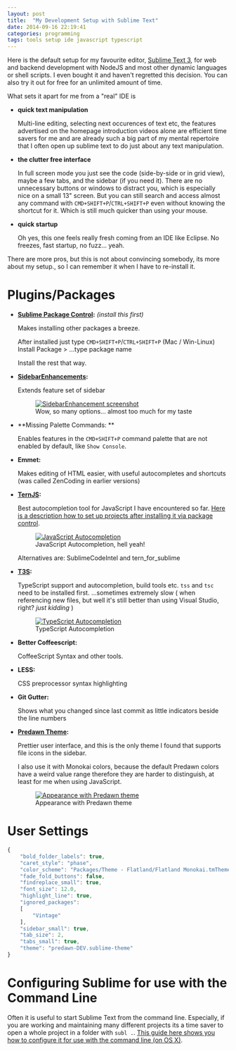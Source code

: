```yaml
---
layout: post
title:  "My Development Setup with Sublime Text"
date: 2014-09-16 22:19:41
categories: programming
tags: tools setup ide javascript typescript
---
```


Here is the default setup for my favourite editor, [Sublime Text 3][sublime], for web and backend development with NodeJS and most other dynamic languages or shell scripts. I even bought it and haven't regretted this decision. You can also try it out for free for an unlimited amount of time. 

What sets it apart for me from a "real" IDE is

- **quick text manipulation**
	
	Multi-line editing, selecting next occurences of text etc, the features advertised on the homepage introduction videos alone are efficient time savers for me and are already such a big part of my mental repertoire that I often open up sublime text to do just about any text manipulation. 

- **the clutter free interface**

	In full screen mode you just see the code (side-by-side or in grid view), maybe a few tabs, and the sidebar (if you need it). There are no unnecessary buttons or windows to distract you, which is especially nice on a small 13" screen. But you can still search and access almost any command with `CMD+SHIFT+P`/`CTRL+SHIFT+P` even without knowing the shortcut for it. Which is still much quicker than using your mouse.

- **quick startup**

	Oh yes, this one feels really fresh coming from an IDE like Eclipse. No freezes, fast startup, no fuzz... yeah.

There are more pros, but this is not about convincing somebody, its more about my setup., so I can remember it when I have to re-install it.

# Plugins/Packages

- **[Sublime Package Control][package]:** *(install this first)*

	Makes installing other packages a breeze.
	

	After installed just type `CMD+SHIFT+P`/`CTRL+SHIFT+P` (Mac / Win-Linux) Install Package > ...type package name

	Install the rest that way.

- **[SidebarEnhancements][sidebar]:**

	Extends feature set of sidebar

	<div class="gallery">
		<figure class="full">
			<a href="{{site.url}}/img/posts/sublimesetup/sidebar.png"><img src="{{site.url}}/img/posts/sublimesetup/sidebar.png" alt="SidebarEnhancement screenshot"></a>
			<figcaption>Wow, so many options... almost too much for my taste</figcaption>
		</figure>
	</div>

- **Missing Palette Commands: **

	Enables features in the `CMD+SHIFT+P` command palette that are not enabled by default, like `Show Console`.

- **Emmet:**

	Makes editing of HTML easier, with useful autocompletes and shortcuts (was called ZenCoding in earlier versions)

- **[TernJS][ternjs]:**

	Best autocompletion tool for JavaScript I have encountered so far.
	[Here is a description how to set up projects after installing it via package control][ternsetup].

	<div class="gallery">
		<figure class="full">
			<a href="{{site.url}}/img/posts/sublimesetup/ternjs.png"><img src="{{site.url}}/img/posts/sublimesetup/ternjs.png" alt="JavaScript Autocompletion"></a>
			<figcaption>JavaScript Autocompletion, hell yeah!</figcaption>
		</figure>
	</div>

	Alternatives are: SublimeCodeIntel and tern\_for\_sublime

- **[T3S][t3s]:**

	TypeScript support and autocompletion, build tools etc.
	`tss` and `tsc` need to be installed first.
	...sometimes extremely slow ( when referencing new files, but well it's still better than using Visual Studio, right? *just kidding* )

	<div class="gallery">
		<figure class="full">
			<a href="{{site.url}}/img/posts/sublimesetup/t3s.png"><img src="{{site.url}}/img/posts/sublimesetup/t3s.png" alt="TypeScript Autocompletion"></a>
			<figcaption>TypeScript Autocompletion</figcaption>
		</figure>
	</div>


- **Better Coffeescript:**

	CoffeeScript Syntax and other tools.


- **LESS:**

	CSS preprocessor syntax highlighting

- **Git Gutter:**

	Shows what you changed since last commit as little indicators beside the line numbers

- **[Predawn Theme][predawn]:**

	Prettier user interface, and this is the only theme I found that
	supports file icons in the sidebar. 

	I also use it with Monokai colors, because the default Predawn colors
	have a weird value range therefore they are harder to distinguish,
	at least for me when using JavaScript.

	<div class="gallery">
		<figure class="full">
			<a href="{{site.url}}/img/posts/sublimesetup/predawn.png"><img src="{{site.url}}/img/posts/sublimesetup/predawn.png" alt="Appearance with Predawn theme"></a>
			<figcaption>Appearance with Predawn theme</figcaption>
		</figure>
	</div>


# User Settings
```javascript
{
	"bold_folder_labels": true,
	"caret_style": "phase",
	"color_scheme": "Packages/Theme - Flatland/Flatland Monokai.tmTheme",
	"fade_fold_buttons": false,
	"findreplace_small": true,
	"font_size": 12.0,
	"highlight_line": true,
	"ignored_packages":
	[
		"Vintage"
	],
	"sidebar_small": true,
	"tab_size": 2,
	"tabs_small": true,
	"theme": "predawn-DEV.sublime-theme"
}
```

# Configuring Sublime for use with the Command Line

Often it is useful to start Sublime Text from the command line. Especially, if you are working and maintaining many different projects its a time saver to open a whole project in a folder with `subl .`. [This guide here shows you how to configure it for use with the command line (on OS X)][command-line].


[sublime]: http://www.sublimetext.com/
[package]: https://sublime.wbond.net/
[ternsetup]: http://emmet.io/blog/sublime-tern/ 
[predawn]: https://github.com/jamiewilson/predawn
[command-line]: https://www.sublimetext.com/docs/3/osx_command_line.html
[t3s]: https://github.com/Railk/T3S
[ternjs]: https://github.com/emmetio/sublime-tern
[sidebar]: https://github.com/titoBouzout/SideBarEnhancements




